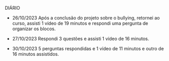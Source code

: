 DIÁRIO

- 26/10/2023
Após a conclusão do projeto sobre o bullying, retornei ao curso, assisti 1 vídeo de 19 minutos e respondi uma pergunta de organizar os blocos.


- 27/10/2023
Respondi 3 questões e assisti 1 vídeo de 16 minutos.


- 30/10/2023
5 perguntas respondidas e 1 vídeo de 11 minutos e outro de 16 minutos assistidos.
